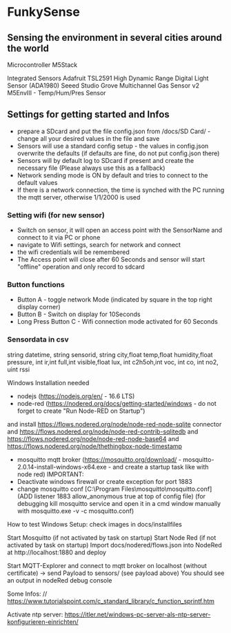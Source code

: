 # FunkySense
## Sensing the environment in several cities around the world

Microcontroller
M5Stack

Integrated Sensors
Adafruit TSL2591 High Dynamic Range Digital Light Sensor (ADA1980)
Seeed Studio Grove Multichannel Gas Sensor v2
M5EnvIII - Temp/Hum/Pres Sensor

## Settings for getting started and Infos
- prepare a SDcard and put the file config.json from /docs/SD Card/ - change all your desired values in the file and save
- Sensors will use a standard config setup - the values in config.json overwrite the defaults (if defaults are fine, do not put config.json there)
- Sensors will by default log to SDcard if present and create the necessary file (Please always use this as a fallback)
- Network sending mode is ON by default and tries to connect to the default values
- If there is a network connection, the time is synched with the PC running the mqtt server, otherwise 1/1/2000 is used
### Setting wifi (for new sensor)
- Switch on sensor, it will open an access point with the SensorName and connect to it via PC or phone
- navigate to Wifi settings, search for network and connect
- the wifi credentials will be remembered
- The Access point will close after 60 Seconds and sensor will start "offline" operation and only record to sdcard
### Button functions
- Button A - toggle network Mode (indicated by square in the top right display corner)
- Button B - Switch on display for 10Seconds
- Long Press Button C - Wifi connection mode activated for 60 Seconds 

### Sensordata in csv
string datetime, string sensorid, string city,float temp,float humidity,float pressure, int ir,int full,int visible,float lux, int c2h5oh,int voc, int co, int no2, uint rssi

Windows Installation needed
- nodejs (https://nodejs.org/en/ - 16.6 LTS)
- node-red (https://nodered.org/docs/getting-started/windows - do not forget to create "Run Node-RED on Startup")

and install https://flows.nodered.org/node/node-red-node-sqlite connector and https://flows.nodered.org/node/node-red-contrib-sqlitedb and https://flows.nodered.org/node/node-red-node-base64 and https://flows.nodered.org/node/thethingbox-node-timestamp

- mosquitto mqtt broker (https://mosquitto.org/download/ - mosquitto-2.0.14-install-windows-x64.exe - and create a startup task like with node red)
IMPORTANT: 
- Deactivate windows firewall or create exception for port 1883
- change mosquitto conf [C:\Program Files\mosquitto\mosquitto.conf] (ADD listener 1883 allow_anonymous true at top of config file)
(for debugging kill mosquitto service and open it in a cmd window manually with mosquitto.exe -v -c mosquitto.conf)

How to test Windows Setup: check images in docs/installfiles

Start Mosquitto (if not activated by task on startup)
Start Node Red (if not activated by task on startup)
Import docs/nodered/flows.json into NodeRed at http://localhost:1880 and deploy

Start MQTT-Explorer and connect to mqtt broker on localhost (without certificate) -> send Payload to sensors/ (see payload above)
You should see an output in nodeRed debug console 


Some Infos:
// https://www.tutorialspoint.com/c_standard_library/c_function_sprintf.htm

Activate ntp server:
https://itler.net/windows-pc-server-als-ntp-server-konfigurieren-einrichten/